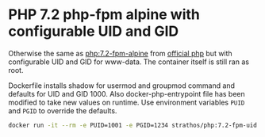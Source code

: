 # PHP 7.2 php-fpm alpine with configurable UID and GID
Otherwise the same as [php:7.2-fpm-alpine](https://github.com/docker-library/php/blob/bac7b0ca07ab28de2a3b3e8d9a052084ca98937d/7.2/alpine3.11/fpm/Dockerfile) from [official php](https://hub.docker.com/_/php) but with configurable UID and GID for www-data. The container itself is still ran as root.

Dockerfile installs shadow for usermod and groupmod command and defaults for UID and GID 1000. Also docker-php-entrypoint file has been modified to take new values on runtime. Use environment variables `PUID` and `PGID` to override the defaults.

```bash
docker run -it --rm -e PUID=1001 -e PGID=1234 strathos/php:7.2-fpm-uid sh
```